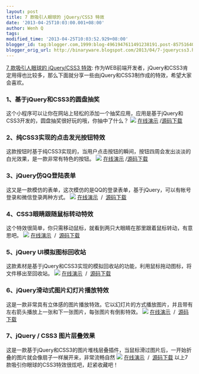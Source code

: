 ```yaml
---
layout: post
title: 7 款吸引人眼球的 jQuery/CSS3 特效
date: '2013-04-25T10:03:00.001+08:00'
author: Wenh Q
tags:
modified_time: '2013-04-25T10:03:52.929+08:00'
blogger_id: tag:blogger.com,1999:blog-4961947611491238191.post-8575164010776457314
blogger_orig_url: http://binaryware.blogspot.com/2013/04/7-jquerycss3.html
---
```


[7
款吸引人眼球的 jQuery/CSS3
特效](http://www.oschina.net/news/39924/7-jquery-css3-effects):
作为WEB前端开发者，jQuery和CSS3肯定用得也比较多，那么下面就分享一些由jQuery和CSS3制作成的特效，希望大家会喜欢。

### 1、基于jQuery和CSS3的圆盘抽奖

这个小程序可以让你在网站上轻松的添加一个抽奖应用，应用是基于jQuery和CSS3开发的，圆盘抽奖很好玩的哦，你抽中了什么？
![](http://static.oschina.net/uploads/img/201304/25085434_dBQ8.jpg)
[在线演示](http://js.itivy.com/jiaoben823/index.html) /[源码下载](http://js.itivy.com/?p=369)

### 2、纯CSS3实现的点击发光按钮特效

这款按钮时基于纯CSS3实现的，当用户点击按钮的瞬间，按钮四周会发出淡淡的白光效果，是一款非常有特色的按钮。
![](http://static.oschina.net/uploads/img/201304/25085434_WHH7.jpg)
[在线演示](http://js.itivy.com/jiaoben848/index.html) /[源码下载](http://js.itivy.com/?p=357)

### 3、jQuery仿QQ登陆表单

这又是一款模仿的表单，这次模仿的是QQ的登录表单，基于jQuery，可以有帐号登录和微信登录两种方式。
![](http://static.oschina.net/uploads/img/201304/25085434_pz0t.jpg)
[在线演示](http://js.itivy.com/jiaoben850/index.html)  /
 [源码下载](http://js.itivy.com/?p=365)

### 4、CSS3眼睛跟随鼠标转动特效

这个特效很简单，你只需移动鼠标，就看到两只大眼睛在那里跟着鼠标转动，有意思吧。
![](http://static.oschina.net/uploads/img/201304/25085434_1kcr.jpg)
[在线演示](http://js.itivy.com/jiaoben824/index.html)  /
 [源码下载](http://js.itivy.com/?p=374)

### 5、jQuery UI模拟图标回收站

这款素材是基于jQuery和CSS3实现的模拟回收站的功能，利用鼠标拖动图标，将文件移出至回收站。
![](http://static.oschina.net/uploads/img/201304/25085434_Rmgf.jpg)
[在线演示](http://js.itivy.com/jiaoben843/index.html)  /
 [源码下载](http://js.itivy.com/?p=352)

### 6、jQuery滑动式图片幻灯片播放特效

这是一款非常具有立体感的图片播放特效。它以幻灯片的方式播放图片，并且带有左右箭头播放上一张和下一张图片，每张图片有倒影特效。
![](http://static.oschina.net/uploads/img/201304/25085434_wUJ3.jpg)
[在线演示](http://js.itivy.com/jiaoben833/index.html)  /
 [源码下载](http://js.itivy.com/?p=336)

### 7、jQuery / CSS3 图片层叠效果

这是一款基于jQuery和CSS3的图片堆栈层叠插件，当鼠标滑过图片后，一开始折叠的图片就会像扇子一样展开来，非常流畅自然
![](http://static.oschina.net/uploads/img/201304/25085434_z7Zj.jpg)
[在线演示](http://js.itivy.com/jiaoben839/index.html)  /
 [源码下载](http://js.itivy.com/?p=328)
以上7款吸引你眼球的CSS3特效很炫吧，赶紧收藏吧！
